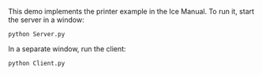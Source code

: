 This demo implements the printer example in the Ice Manual.
To run it, start the server in a window:

```
python Server.py
```

In a separate window, run the client:

```
python Client.py
```
